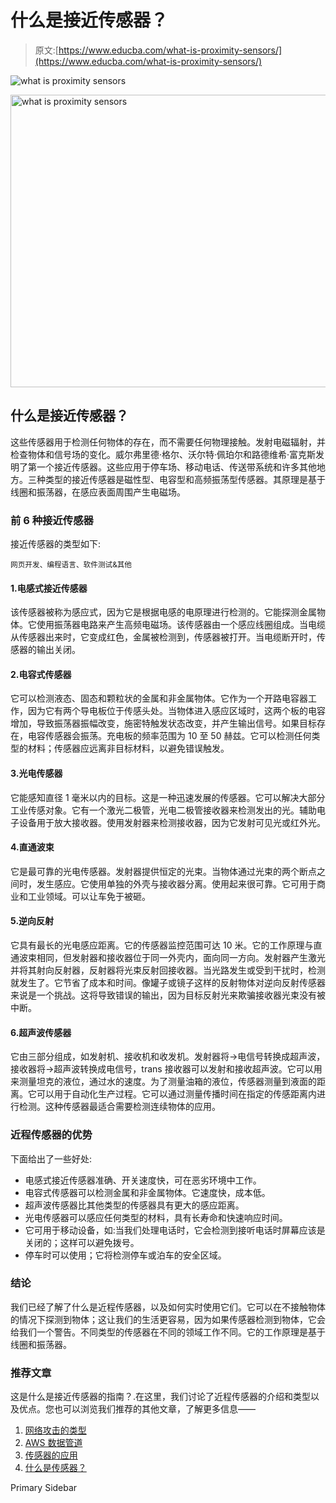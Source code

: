 # 什么是接近传感器？

> 原文:[https://www.educba.com/what-is-proximity-sensors/](https://www.educba.com/what-is-proximity-sensors/)

![what is proximity sensors](../Images/a901dacfbebb279e3f8493d22817f720.png)

<noscript><img class="alignnone size-full wp-image-250836" src="../Images/a901dacfbebb279e3f8493d22817f720.png" alt="what is proximity sensors" width="835" height="468" srcset="https://cdn.educba.com/academy/wp-content/uploads/2019/11/what-is-proximity-sensors.png.webp 835w,https://cdn.educba.com/academy/wp-content/uploads/2019/11/what-is-proximity-sensors-300x168.png.webp 300w,https://cdn.educba.com/academy/wp-content/uploads/2019/11/what-is-proximity-sensors-768x430.png.webp 768w" sizes="(max-width: 835px) 100vw, 835px" data-original-src="https://cdn.educba.com/academy/wp-content/uploads/2019/11/what-is-proximity-sensors.png.webp"/></noscript>

## 什么是接近传感器？

这些传感器用于检测任何物体的存在，而不需要任何物理接触。发射电磁辐射，并检查物体和信号场的变化。威尔弗里德·格尔、沃尔特·佩珀尔和路德维希·富克斯发明了第一个接近传感器。这些应用于停车场、移动电话、传送带系统和许多其他地方。三种类型的接近传感器是磁性型、电容型和高频振荡型传感器。其原理是基于线圈和振荡器，在感应表面周围产生电磁场。

### 前 6 种接近传感器

接近传感器的类型如下:

<small>网页开发、编程语言、软件测试&其他</small>

#### 1.电感式接近传感器

该传感器被称为感应式，因为它是根据电感的电原理进行检测的。它能探测金属物体。它使用振荡器电路来产生高频电磁场。该传感器由一个感应线圈组成。当电缆从传感器出来时，它变成红色，金属被检测到，传感器被打开。当电缆断开时，传感器的输出关闭。

#### 2.电容式传感器

它可以检测液态、固态和颗粒状的金属和非金属物体。它作为一个开路电容器工作，因为它有两个导电板位于传感头处。当物体进入感应区域时，这两个板的电容增加，导致振荡器振幅改变，施密特触发状态改变，并产生输出信号。如果目标存在，电容传感器会振荡。充电板的频率范围为 10 至 50 赫兹。它可以检测任何类型的材料；传感器应远离非目标材料，以避免错误触发。

#### 3.光电传感器

它能感知直径 1 毫米以内的目标。这是一种迅速发展的传感器。它可以解决大部分工业传感对象。它有一个激光二极管，光电二极管接收器来检测发出的光。辅助电子设备用于放大接收器。使用发射器来检测接收器，因为它发射可见光或红外光。

#### 4.直通波束

它是最可靠的光电传感器。发射器提供恒定的光束。当物体通过光束的两个断点之间时，发生感应。它使用单独的外壳与接收器分离。使用起来很可靠。它可用于商业和工业领域。可以让车免于被砸。

#### 5.逆向反射

它具有最长的光电感应距离。它的传感器监控范围可达 10 米。它的工作原理与直通波束相同，但发射器和接收器位于同一外壳内，面向同一方向。发射器产生激光并将其射向反射器，反射器将光束反射回接收器。当光路发生或受到干扰时，检测就发生了。它节省了成本和时间。像罐子或镜子这样的反射物体对逆向反射传感器来说是一个挑战。这将导致错误的输出，因为目标反射光来欺骗接收器光束没有被中断。

#### 6.超声波传感器

它由三部分组成，如发射机、接收机和收发机。发射器将->电信号转换成超声波，接收器将->超声波转换成电信号，trans 接收器可以发射和接收超声波。它可以用来测量坦克的液位，通过水的速度。为了测量油箱的液位，传感器测量到液面的距离。它可以用于自动化生产过程。它可以通过测量传播时间在指定的传感距离内进行检测。这种传感器最适合需要检测连续物体的应用。

### 近程传感器的优势

下面给出了一些好处:

*   电感式接近传感器准确、开关速度快，可在恶劣环境中工作。
*   电容式传感器可以检测金属和非金属物体。它速度快，成本低。
*   超声波传感器比其他类型的传感器具有更大的感应距离。
*   光电传感器可以感应任何类型的材料，具有长寿命和快速响应时间。
*   它可用于移动设备，如:当我们处理电话时，它会检测到接听电话时屏幕应该是关闭的；这样可以避免拨号。
*   停车时可以使用；它将检测停车或泊车的安全区域。

### 结论

我们已经了解了什么是近程传感器，以及如何实时使用它们。它可以在不接触物体的情况下探测到物体；这让我们的生活更容易，因为如果传感器检测到物体，它会给我们一个警告。不同类型的传感器在不同的领域工作不同。它的工作原理是基于线圈和振荡器。

### 推荐文章

这是什么是接近传感器的指南？.在这里，我们讨论了近程传感器的介绍和类型以及优点。您也可以浏览我们推荐的其他文章，了解更多信息——

1.  [网络攻击的类型](https://www.educba.com/types-of-network-attacks/)
2.  [AWS 数据管道](https://www.educba.com/aws-data-pipeline/)
3.  [传感器的应用](https://www.educba.com/applications-of-sensors/)
4.  [什么是传感器？](https://www.educba.com/what-is-sensors/)

<footer class="entry-footer">

<aside class="sidebar sidebar-primary widget-area" role="complementary" aria-label="Primary Sidebar">Primary Sidebar</aside>

</footer>